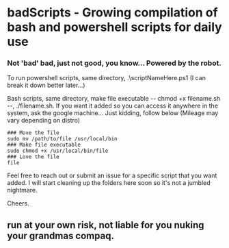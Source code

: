 # badScripts - Growing compilation of bash and powershell scripts for daily use

### Not 'bad' bad, just not good, you know... Powered by the robot.

To run powershell scripts, same directory, .\scriptNameHere.ps1 (I can break it down better later...)

Bash scripts, same directory, make file executable -- chmod +x filename.sh --, ./filename.sh. If you want it added so you can access it anywhere in the system, ask the google machine... Just kidding, follow below (Mileage may vary depending on distro)

```
### Move the file
sudo mv /path/to/file /usr/local/bin
### Make file executable
sudo chmod +x /usr/local/bin/file
### Love the file
file
```

Feel free to reach out or submit an issue for a specific script that you want added. I will start cleaning up the folders here soon so it's not a jumbled nightmare.

Cheers.

## run at your own risk, not liable for you nuking your grandmas compaq.
